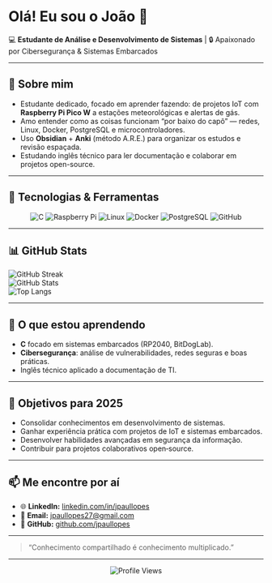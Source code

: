 # Olá! Eu sou o João 👋

💻 **Estudante de Análise e Desenvolvimento de Sistemas** | 🔒 Apaixonado por Cibersegurança & Sistemas Embarcados

---

## 🚀 Sobre mim

- Estudante dedicado, focado em aprender fazendo: de projetos IoT com **Raspberry Pi Pico W** a estações meteorológicas e alertas de gás.
- Amo entender como as coisas funcionam “por baixo do capô” — redes, Linux, Docker, PostgreSQL e microcontroladores.
- Uso **Obsidian** + **Anki** (método A.R.E.) para organizar os estudos e revisão espaçada.
- Estudando inglês técnico para ler documentação e colaborar em projetos open-source.

---

## 🔧 Tecnologias & Ferramentas

<div align="center">
  <img src="https://img.shields.io/badge/C-00599C?logo=c&logoColor=white" alt="C">
  <img src="https://img.shields.io/badge/Raspberry%20Pi-CC0000?logo=raspberry-pi&logoColor=white" alt="Raspberry Pi">
  <img src="https://img.shields.io/badge/Linux-FCC624?logo=linux&logoColor=black" alt="Linux">
  <img src="https://img.shields.io/badge/Docker-2496ED?logo=docker&logoColor=white" alt="Docker">
  <img src="https://img.shields.io/badge/PostgreSQL-336791?logo=postgresql&logoColor=white" alt="PostgreSQL">
  <img src="https://img.shields.io/badge/GitHub-181717?logo=github&logoColor=white" alt="GitHub">
</div>

---

## 📊 GitHub Stats

![GitHub Streak](https://github-readme-streak-stats.herokuapp.com/?user=jpaullopes&theme=radical)  
![GitHub Stats](https://github-readme-stats.vercel.app/api?username=jpaullopes&show_icons=true&theme=radical)  
![Top Langs](https://github-readme-stats.vercel.app/api/top-langs/?username=jpaullopes&layout=compact&theme=radical)

---

## 🌱 O que estou aprendendo

- **C** focado em sistemas embarcados (RP2040, BitDogLab).  
- **Cibersegurança**: análise de vulnerabilidades, redes seguras e boas práticas.  
- Inglês técnico aplicado a documentação de TI.

---

## 🎯 Objetivos para 2025

- Consolidar conhecimentos em desenvolvimento de sistemas.  
- Ganhar experiência prática com projetos de IoT e sistemas embarcados.  
- Desenvolver habilidades avançadas em segurança da informação.  
- Contribuir para projetos colaborativos open‑source.

---

## 📫 Me encontre por aí

- 🌐 **LinkedIn:** [linkedin.com/in/jpaullopes](https://www.linkedin.com/in/jpaullopes)  
- 📧 **Email:** jpaullopes27@gmail.com  
- 🐙 **GitHub:** [github.com/jpaullopes](https://github.com/jpaullopes)

---

> “Conhecimento compartilhado é conhecimento multiplicado.”  

---

<div align="center">
  <img src="https://komarev.com/ghpvc/?username=jpaullopes&color=blue" alt="Profile Views">
</div>
